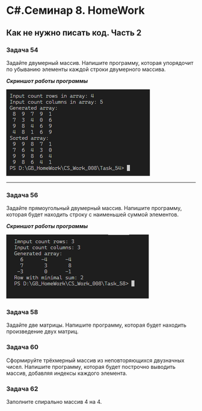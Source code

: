# C#.Семинар 8. HomeWork
## Как не нужно писать код. Часть 2

### Задача 54

Задайте двумерный массив. Напишите программу, которая упорядочит по убыванию элементы каждой строки двумерного массива.

__*Скриншот работы программы*__

!["Task 54"](/ScreenShots/Task_54.png "Скриншот задачи 54")

---

### Задача 56

Задайте прямоугольный двумерный массив. Напишите программу, которая будет находить строку с наименьшей суммой элементов.

__*Скриншот работы программы*__

!["Task 58"](/ScreenShots/Task_58.png "Скриншот задачи 58")

### Задача 58

Задайте две матрицы. Напишите программу, которая будет находить произведение двух матриц.

### Задача 60
Сформируйте трёхмерный массив из неповторяющихся двузначных чисел. Напишите программу, которая будет построчно выводить массив, добавляя индексы каждого элемента.

### Задача 62

Заполните спирально массив 4 на 4.
